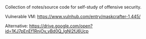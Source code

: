 Collection of notes/source code for self-study of offensive security.

Vulnerable VM: https://www.vulnhub.com/entry/maskcrafter-1,445/

Alternative: https://drive.google.com/open?id=1KJ7pEnEf1RnjOv_yBd0Q_IgNI2fJ6Ucp
